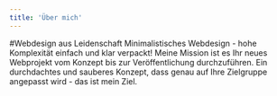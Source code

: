 ```yaml
---
title: 'Über mich'
---
```


#Webdesign aus Leidenschaft
Minimalistisches Webdesign - hohe Komplexität einfach und klar verpackt! Meine Mission ist es Ihr neues Webprojekt vom Konzept bis zur Veröffen&shy;tlichung durchzuführen. Ein durchdachtes und sauberes Konzept, dass genau auf Ihre Zielgruppe angepasst wird - das ist mein Ziel. 